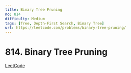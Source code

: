 ```yaml
---
title: Binary Tree Pruning
no: 814
difficulty: Medium
tags: [Tree, Depth-First Search, Binary Tree]
url: https://leetcode.com/problems/binary-tree-pruning/
---
```


# 814. Binary Tree Pruning

[LeetCode](https://leetcode.com/problems/binary-tree-pruning/)

